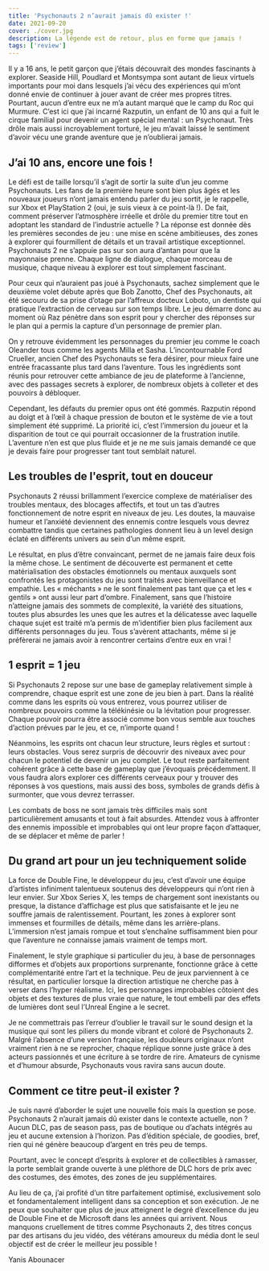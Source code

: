 ```yaml
---
title: 'Psychonauts 2 n’aurait jamais dû exister !'
date: 2021-09-20
cover: ./cover.jpg
description: La légende est de retour, plus en forme que jamais !
tags: ['review']
---
```


Il y a 16 ans, le petit garçon que j’étais découvrait des mondes fascinants à explorer. Seaside Hill, Poudlard et Montsympa sont autant de lieux virtuels importants pour moi dans lesquels j’ai vécu des expériences qui m’ont donné envie de continuer à jouer avant de créer mes propres titres. Pourtant, aucun d’entre eux ne m’a autant marqué que le camp du Roc qui Murmure. C’est ici que j’ai incarné Razputin, un enfant de 10 ans qui a fuit le cirque familial pour devenir un agent spécial mental : un Psychonaut. Très drôle mais aussi incroyablement torturé, le jeu m’avait laissé le sentiment d’avoir vécu une grande aventure que je n’oublierai jamais.

## J’ai 10 ans, encore une fois !

Le défi est de taille lorsqu’il s’agit de sortir la suite d’un jeu comme Psychonauts. Les fans de la première heure sont bien plus âgés et les nouveaux joueurs n’ont jamais entendu parler du jeu sortit, je le rappelle, sur Xbox et PlayStation 2 (oui, je suis vieux à ce point-là !). De fait, comment préserver l’atmosphère irréelle et drôle du premier titre tout en adoptant les standard de l’industrie actuelle ?
La réponse est donnée dès les premières secondes de jeu : une mise en scène ambitieuses, des zones à explorer qui fourmillent de détails et un travail artistique exceptionnel. Psychonauts 2 ne s’appuie pas sur son aura d’antan pour que la mayonnaise prenne. Chaque ligne de dialogue, chaque morceau de musique, chaque niveau à explorer est tout simplement fascinant.

Pour ceux qui n’auraient pas joué à Psychonauts, sachez simplement que le deuxième volet débute après que Bob Zanotto, Chef des Psychonauts, ait été secouru de sa prise d’otage par l’affreux docteux Loboto, un dentiste qui pratique l’extraction de cerveau sur son temps libre. Le jeu démarre donc au moment où Raz pénètre dans son esprit pour y chercher des réponses sur le plan qui a permis la capture d’un personnage de premier plan.

On y retrouve évidemment les personnages du premier jeu comme le coach Oleander tous comme les agents Milla et Sasha. L’incontournable Ford Crueller, ancien Chef des Psychonauts se fera désirer, pour mieux faire une entrée fracassante plus tard dans l’aventure. Tous les ingrédients sont réunis pour retrouver cette ambiance de jeu de plateforme à l’ancienne, avec des passages secrets à explorer, de nombreux objets à colleter et des pouvoirs à débloquer.

Cependant, les défauts du premier opus ont été gommés. Razputin répond au doigt et à l’œil à chaque pression de bouton et le système de vie a tout simplement été supprimé. La priorité ici, c’est l’immersion du joueur et la disparition de tout ce qui pourrait occasionner de la frustration inutile. L’aventure n’en est que plus fluide et je ne me suis jamais demandé ce que je devais faire pour progresser tant tout semblait naturel.

## Les troubles de l'esprit, tout en douceur

Psychonauts 2 réussi brillamment l’exercice complexe de matérialiser des troubles mentaux, des blocages affectifs, et tout un tas d’autres fonctionnement de notre esprit en niveaux de jeu. Les doutes, la mauvaise humeur et l’anxiété deviennent des ennemis contre lesquels vous devrez combattre tandis que certaines pathologies donnent lieu à un level design éclaté en différents univers au sein d’un même esprit.

Le résultat, en plus d’être convaincant, permet de ne jamais faire deux fois la même chose. Le sentiment de découverte est permanent et cette matérialisation des obstacles émotionnels ou mentaux auxquels sont confrontés les protagonistes du jeu sont traités avec bienveillance et empathie. Les « méchants » ne le sont finalement pas tant que ça et les « gentils » ont aussi leur part d’ombre. Finalement, sans que l’histoire n’atteigne jamais des sommets de complexité, la variété des situations, toutes plus absurdes les unes que les autres et la délicatesse avec laquelle chaque sujet est traité m’a permis de m’identifier bien plus facilement aux différents personnages du jeu. Tous s’avèrent attachants, même si je préfèrerai ne jamais avoir à rencontrer certains d’entre eux en vrai !

## 1 esprit = 1 jeu

Si Psychonauts 2 repose sur une base de gameplay relativement simple à comprendre, chaque esprit est une zone de jeu bien à part. Dans la réalité comme dans les esprits où vous entrerez, vous pourrez utiliser de nombreux pouvoirs comme la télékinésie ou la lévitation pour progresser. Chaque pouvoir pourra être associé comme bon vous semble aux touches d’action prévues par le jeu, et ce, n’importe quand !

Néanmoins, les esprits ont chacun leur structure, leurs règles et surtout : leurs obstacles. Vous serez surpris de découvrir des niveaux avec pour chacun le potentiel de devenir un jeu complet. Le tout reste parfaitement cohérent grâce à cette base de gameplay que j’évoquais précédemment. Il vous faudra alors explorer ces différents cerveaux pour y trouver des réponses à vos questions, mais aussi des boss, symboles de grands défis à surmonter, que vous devrez terrasser.

Les combats de boss ne sont jamais très difficiles mais sont particulièrement amusants et tout à fait absurdes. Attendez vous à affronter des ennemis impossible et improbables qui ont leur propre façon d’attaquer, de se déplacer et même de parler !

## Du grand art pour un jeu techniquement solide

La force de Double Fine, le développeur du jeu, c’est d’avoir une équipe d’artistes infiniment talentueux soutenus des développeurs qui n’ont rien à leur envier. Sur Xbox Series X, les temps de chargement sont inexistants ou presque, la distance d’affichage est plus que satisfaisante et le jeu ne souffre jamais de ralentissement.
Pourtant, les zones à explorer sont immenses et fourmilles de détails, même dans les arrière-plans. L’immersion n’est jamais rompue et tout s’enchaîne suffisamment bien pour que l’aventure ne connaisse jamais vraiment de temps mort.

Finalement, le style graphique si particulier du jeu, à base de personnages difformes et d’objets aux proportions surprenante, fonctionne grâce à cette complémentarité entre l’art et la technique. Peu de jeux parviennent à ce résultat, en particulier lorsque la direction artistique ne cherche pas à verser dans l’hyper réalisme. Ici, les personnages improbables côtoient des objets et des textures de plus vraie que nature, le tout embelli par des effets de lumières dont seul l’Unreal Engine a le secret.

Je ne commettrais pas l’erreur d’oublier le travail sur le sound design et la musique qui sont les piliers du monde vibrant et coloré de Psychonauts 2. Malgré l’absence d’une version française, les doubleurs originaux n’ont vraiment rien à ne se reprocher, chaque réplique sonne juste grâce à des acteurs passionnés et une écriture à se tordre de rire. Amateurs de cynisme et d’humour absurde, Psychonauts vous ravira sans aucun doute.

## Comment ce titre peut-il exister ?

Je suis navré d’aborder le sujet une nouvelle fois mais la question se pose. Psychonauts 2 n’aurait jamais dû exister dans le contexte actuelle, non ?
Aucun DLC, pas de season pass, pas de boutique ou d’achats intégrés au jeu et aucune extension à l’horizon. Pas d’édition spéciale, de goodies, bref, rien qui né génère beaucoup d’argent en très peu de temps.

Pourtant, avec le concept d’esprits à explorer et de collectibles à ramasser, la porte semblait grande ouverte à une pléthore de DLC hors de prix avec des costumes, des émotes, des zones de jeu supplémentaires.

Au lieu de ça, j’ai profité d’un titre parfaitement optimisé, exclusivement solo et fondamentalement intelligent dans sa conception et son exécution.
Je ne peux que souhaiter que plus de jeux atteignent le degré d’excellence du jeu de Double Fine et de Microsoft dans les années qui arrivent. Nous manquons cruellement de titres comme Psychonauts 2, des titres conçus par des artisans du jeu vidéo, des vétérans amoureux du média dont le seul objectif est de créer le meilleur jeu possible !

Yanis Abounacer
